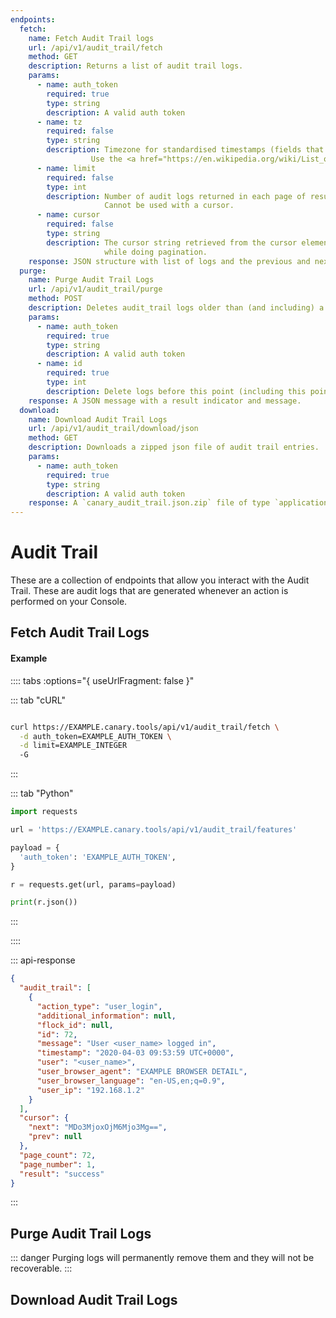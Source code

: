 ```yaml
---
endpoints:
  fetch:
    name: Fetch Audit Trail logs
    url: /api/v1/audit_trail/fetch
    method: GET
    description: Returns a list of audit trail logs.
    params:
      - name: auth_token
        required: true
        type: string
        description: A valid auth token
      - name: tz
        required: false
        type: string
        description: Timezone for standardised timestamps (fields that end in "_std").
                  Use the <a href="https://en.wikipedia.org/wiki/List_of_tz_database_time_zones" target="_blank">pytz names</a> to specify the timezone
      - name: limit
        required: false
        type: int
        description: Number of audit logs returned in each page of results (defaults to 100).
                     Cannot be used with a cursor.
      - name: cursor
        required: false
        type: string
        description: The cursor string retrieved from the cursor element returned along with a page
                     while doing pagination.
    response: JSON structure with list of logs and the previous and next cursor.
  purge:
    name: Purge Audit Trail Logs
    url: /api/v1/audit_trail/purge
    method: POST
    description: Deletes audit_trail logs older than (and including) a provided id.
    params:
      - name: auth_token
        required: true
        type: string
        description: A valid auth token
      - name: id
        required: true
        type: int
        description: Delete logs before this point (including this point)
    response: A JSON message with a result indicator and message.
  download:
    name: Download Audit Trail Logs
    url: /api/v1/audit_trail/download/json
    method: GET
    description: Downloads a zipped json file of audit trail entries.
    params:
      - name: auth_token
        required: true
        type: string
        description: A valid auth token
    response: A `canary_audit_trail.json.zip` file of type `application/x-zip-compressed`.
---
```


# Audit Trail

These are a collection of endpoints that allow you interact with the Audit Trail. These are audit logs that are generated whenever an action is performed on your Console.

<APIEndpoints :endpoints="$page.frontmatter.endpoints" :path="$page.regularPath"/>

## Fetch Audit Trail Logs

<APIDetails :endpoint="$page.frontmatter.endpoints.fetch"/>

#### Example

:::: tabs :options="{ useUrlFragment: false }"

::: tab "cURL"

``` bash

curl https://EXAMPLE.canary.tools/api/v1/audit_trail/fetch \
  -d auth_token=EXAMPLE_AUTH_TOKEN \
  -d limit=EXAMPLE_INTEGER
  -G
```

:::

::: tab "Python"

``` python
import requests

url = 'https://EXAMPLE.canary.tools/api/v1/audit_trail/features'

payload = {
  'auth_token': 'EXAMPLE_AUTH_TOKEN',
}

r = requests.get(url, params=payload)

print(r.json())

```

:::

::::


::: api-response
```json
{
  "audit_trail": [
    {
      "action_type": "user_login",
      "additional_information": null,
      "flock_id": null,
      "id": 72,
      "message": "User <user_name> logged in",
      "timestamp": "2020-04-03 09:53:59 UTC+0000",
      "user": "<user_name>",
      "user_browser_agent": "EXAMPLE BROWSER DETAIL",
      "user_browser_language": "en-US,en;q=0.9",
      "user_ip": "192.168.1.2"
    }
  ],
  "cursor": {
    "next": "MDo3MjoxOjM6Mjo3Mg==",
    "prev": null
  },
  "page_count": 72,
  "page_number": 1,
  "result": "success"
}
```
:::

## Purge Audit Trail Logs

::: danger
Purging logs will permanently remove them and they will not be recoverable.
:::

<APIDetails :endpoint="$page.frontmatter.endpoints.purge"/>

## Download Audit Trail Logs

<APIDetails :endpoint="$page.frontmatter.endpoints.download"/>